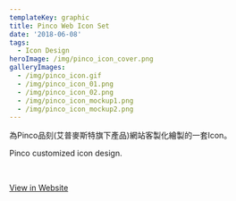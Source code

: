 ```yaml
---
templateKey: graphic
title: Pinco Web Icon Set
date: '2018-06-08'
tags:
  - Icon Design
heroImage: /img/pinco_icon_cover.png
galleryImages:
  - /img/pinco_icon.gif
  - /img/pinco_icon_01.png
  - /img/pinco_icon_02.png
  - /img/pinco_icon_mockup1.png
  - /img/pinco_icon_mockup2.png
---
```

為Pinco品刻(艾普麥斯特旗下產品)網站客製化繪製的一套Icon。

Pinco customized icon design.

<br/>

[View in Website](https://www.pinco.fit/)
